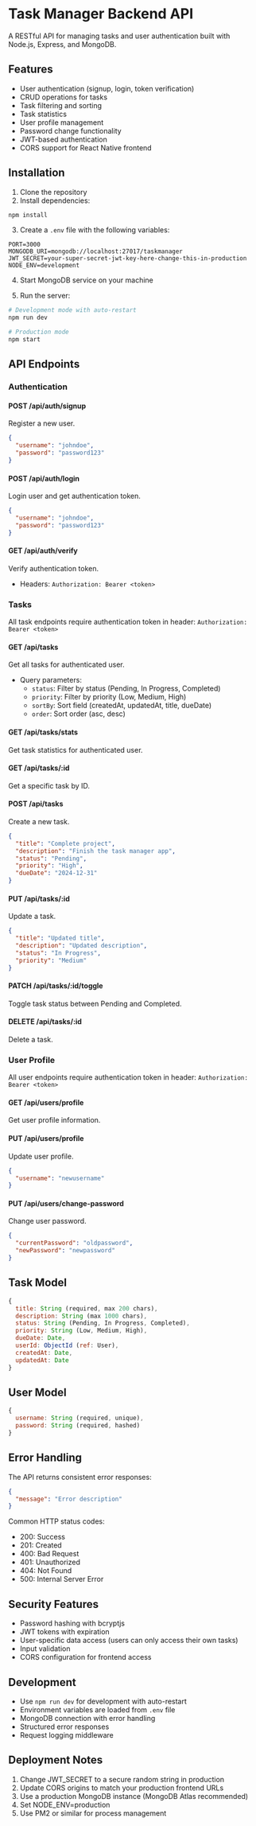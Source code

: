 # Task Manager Backend API

A RESTful API for managing tasks and user authentication built with Node.js, Express, and MongoDB.

## Features

- User authentication (signup, login, token verification)
- CRUD operations for tasks
- Task filtering and sorting
- Task statistics
- User profile management
- Password change functionality
- JWT-based authentication
- CORS support for React Native frontend

## Installation

1. Clone the repository
2. Install dependencies:
```bash
npm install
```

3. Create a `.env` file with the following variables:
```env
PORT=3000
MONGODB_URI=mongodb://localhost:27017/taskmanager
JWT_SECRET=your-super-secret-jwt-key-here-change-this-in-production
NODE_ENV=development
```

4. Start MongoDB service on your machine

5. Run the server:
```bash
# Development mode with auto-restart
npm run dev

# Production mode
npm start
```

## API Endpoints

### Authentication

#### POST /api/auth/signup
Register a new user.
```json
{
  "username": "johndoe",
  "password": "password123"
}
```

#### POST /api/auth/login
Login user and get authentication token.
```json
{
  "username": "johndoe",
  "password": "password123"
}
```

#### GET /api/auth/verify
Verify authentication token.
- Headers: `Authorization: Bearer <token>`

### Tasks

All task endpoints require authentication token in header: `Authorization: Bearer <token>`

#### GET /api/tasks
Get all tasks for authenticated user.
- Query parameters:
  - `status`: Filter by status (Pending, In Progress, Completed)
  - `priority`: Filter by priority (Low, Medium, High)
  - `sortBy`: Sort field (createdAt, updatedAt, title, dueDate)
  - `order`: Sort order (asc, desc)

#### GET /api/tasks/stats
Get task statistics for authenticated user.

#### GET /api/tasks/:id
Get a specific task by ID.

#### POST /api/tasks
Create a new task.
```json
{
  "title": "Complete project",
  "description": "Finish the task manager app",
  "status": "Pending",
  "priority": "High",
  "dueDate": "2024-12-31"
}
```

#### PUT /api/tasks/:id
Update a task.
```json
{
  "title": "Updated title",
  "description": "Updated description",
  "status": "In Progress",
  "priority": "Medium"
}
```

#### PATCH /api/tasks/:id/toggle
Toggle task status between Pending and Completed.

#### DELETE /api/tasks/:id
Delete a task.

### User Profile

All user endpoints require authentication token in header: `Authorization: Bearer <token>`

#### GET /api/users/profile
Get user profile information.

#### PUT /api/users/profile
Update user profile.
```json
{
  "username": "newusername"
}
```

#### PUT /api/users/change-password
Change user password.
```json
{
  "currentPassword": "oldpassword",
  "newPassword": "newpassword"
}
```

## Task Model

```javascript
{
  title: String (required, max 200 chars),
  description: String (max 1000 chars),
  status: String (Pending, In Progress, Completed),
  priority: String (Low, Medium, High),
  dueDate: Date,
  userId: ObjectId (ref: User),
  createdAt: Date,
  updatedAt: Date
}
```

## User Model

```javascript
{
  username: String (required, unique),
  password: String (required, hashed)
}
```

## Error Handling

The API returns consistent error responses:

```json
{
  "message": "Error description"
}
```

Common HTTP status codes:
- 200: Success
- 201: Created
- 400: Bad Request
- 401: Unauthorized
- 404: Not Found
- 500: Internal Server Error

## Security Features

- Password hashing with bcryptjs
- JWT tokens with expiration
- User-specific data access (users can only access their own tasks)
- Input validation
- CORS configuration for frontend access

## Development

- Use `npm run dev` for development with auto-restart
- Environment variables are loaded from `.env` file
- MongoDB connection with error handling
- Structured error responses
- Request logging middleware

## Deployment Notes

1. Change JWT_SECRET to a secure random string in production
2. Update CORS origins to match your production frontend URLs
3. Use a production MongoDB instance (MongoDB Atlas recommended)
4. Set NODE_ENV=production
5. Use PM2 or similar for process management
